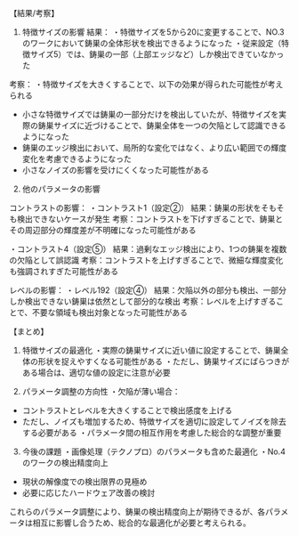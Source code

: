 【結果/考察】

1. 特徴サイズの影響
結果：
・特徴サイズを5から20に変更することで、NO.3のワークにおいて鋳巣の全体形状を検出できるようになった
・従来設定（特徴サイズ5）では、鋳巣の一部（上部エッジなど）しか検出できていなかった

考察：
・特徴サイズを大きくすることで、以下の効果が得られた可能性が考えられる
 - 小さな特徴サイズでは鋳巣の一部分だけを検出していたが、特徴サイズを実際の鋳巣サイズに近づけることで、鋳巣全体を一つの欠陥として認識できるようになった
 - 鋳巣のエッジ検出において、局所的な変化ではなく、より広い範囲での輝度変化を考慮できるようになった
 - 小さなノイズの影響を受けにくくなった可能性がある

2. 他のパラメータの影響

コントラストの影響：
・コントラスト1（設定②）
 結果：鋳巣の形状をそもそも検出できないケースが発生
 考察：コントラストを下げすぎることで、鋳巣とその周辺部分の輝度差が不明確になった可能性がある

・コントラスト4（設定⑤）
 結果：過剰なエッジ検出により、1つの鋳巣を複数の欠陥として誤認識
 考察：コントラストを上げすぎることで、微細な輝度変化も強調されすぎた可能性がある

レベルの影響：
・レベル192（設定④）
 結果：欠陥以外の部分も検出、一部分しか検出できない鋳巣は依然として部分的な検出
 考察：レベルを上げすぎることで、不要な領域も検出対象となった可能性がある

【まとめ】

1. 特徴サイズの最適化
・実際の鋳巣サイズに近い値に設定することで、鋳巣全体の形状を捉えやすくなる可能性がある
・ただし、鋳巣サイズにばらつきがある場合は、適切な値の設定に注意が必要

2. パラメータ調整の方向性
・欠陥が薄い場合：
 - コントラストとレベルを大きくすることで検出感度を上げる
 - ただし、ノイズも増加するため、特徴サイズを適切に設定してノイズを除去する必要がある
・パラメータ間の相互作用を考慮した総合的な調整が重要

3. 今後の課題
・画像処理（テクノプロ）のパラメータも含めた最適化
・No.4のワークの検出精度向上
 - 現状の解像度での検出限界の見極め
 - 必要に応じたハードウェア改善の検討

これらのパラメータ調整により、鋳巣の検出精度向上が期待できるが、各パラメータは相互に影響し合うため、総合的な最適化が必要と考えられる。
